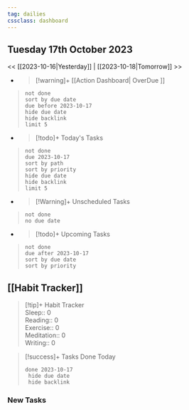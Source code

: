 ```yaml
---
tag: dailies
cssclass: dashboard
---
```

## Tuesday 17th October 2023

<< [[2023-10-16|Yesterday]] | [[2023-10-18|Tomorrow]] >>

- > [!warning]+ [[Action Dashboard| OverDue ]]
> ```tasks
> not done
> sort by due date
> due before 2023-10-17
> hide due date
> hide backlink
> limit 5
> ```

- > [!todo]+ Today's Tasks
> ```tasks
> not done
> due 2023-10-17
> sort by path
> sort by priority
> hide due date
> hide backlink
> limit 5
> ```

- > [!Warning]+ Unscheduled Tasks  
 > ```tasks  
 > not done  
 > no due date

- > [!todo]+ Upcoming Tasks
> ```tasks  
> not done  
> due after 2023-10-17  
> sort by due date
> sort by priority  

## [[Habit Tracker]]
> [!tip]+ Habit Tracker  
> Sleep:: 0  
> Reading:: 0  
> Exercise:: 0  
> Meditation:: 0  
> Writing:: 0


> [!success]+ Tasks Done Today
> ```tasks 
> done 2023-10-17
>  hide due date
>  hide backlink
### New Tasks

